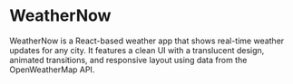# WeatherNow
WeatherNow is a React-based weather app that shows real-time weather updates for any city. It features a clean UI with a translucent design, animated transitions, and responsive layout using data from the OpenWeatherMap API.
